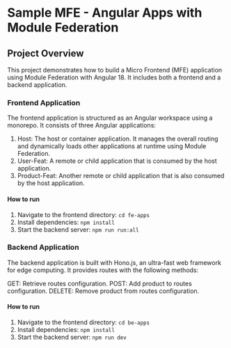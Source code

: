 # Sample MFE - Angular Apps with Module Federation

## Project Overview

This project demonstrates how to build a Micro Frontend (MFE) application using Module Federation with Angular 18. It includes both a frontend and a backend application.

### Frontend Application

The frontend application is structured as an Angular workspace using a monorepo. It consists of three Angular applications:

1. Host: The host or container application. It manages the overall routing and dynamically loads other applications at runtime using Module Federation.
2. User-Feat: A remote or child application that is consumed by the host application.
3. Product-Feat: Another remote or child application that is also consumed by the host application.

#### How to run

1. Navigate to the frontend directory:
   `cd fe-apps`
2. Install dependencies:
   `npm install`
3. Start the backend server:
   `npm run run:all`

### Backend Application

The backend application is built with Hono.js, an ultra-fast web framework for edge computing. It provides routes with the following methods:

GET: Retrieve routes configuration.
POST: Add product to routes configuration.
DELETE: Remove product from routes configuration.

#### How to run

1. Navigate to the frontend directory:
   `cd be-apps`
2. Install dependencies:
   `npm install`
3. Start the backend server:
   `npm run dev`
